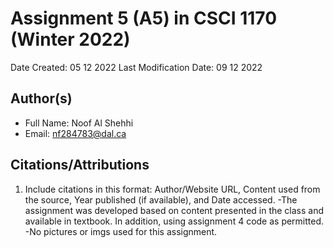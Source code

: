 <!--- The following README.md sample file was adapted from https://gist.github.com/PurpleBooth/109311bb0361f32d87a2#file-readme-template-md by Raghav Sampangi for academic use --->  

# Assignment 5 (A5) in CSCI 1170 (Winter 2022)

Date Created: 05 12 2022
Last Modification Date: 09 12 2022

## Author(s)

- Full Name: Noof Al Shehhi
- Email: nf284783@dal.ca

## Citations/Attributions

1. Include citations in this format: Author/Website URL, Content used from the source, Year published (if available), and Date accessed.
-The assignment was developed based on content presented in the class and available in textbook. In addition, using assignment 4 code as permitted. 
-No pictures or imgs used for this assignment. 